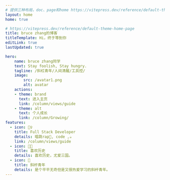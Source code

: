 ```yaml
---
# 提供三种布局，doc、page和home https://vitepress.dev/reference/default-theme-layout
layout: home
home: true

# https://vitepress.dev/reference/default-theme-home-page
title: bruce zhang的博客
titleTemplate: Hi，终于等到你
editLink: true
lastUpdated: true

hero:
    name: bruce zhang同学
    text: Stay foolish, Stay hungry.
    tagline: /斜杠青年/人间清醒/工具控/
    image:
        src: /avatar1.png
        alt: avatar
    actions:
    - theme: brand
      text: 进入主页
      link: /column/views/guide
    - theme: alt
      text: 个人成长
      link: /column/Growing/
features:
  - icon: 🤹‍♀️
    title: Full Stack Developer
    details: 唱跳rap🏀, code ,☕️
    link: /column/views/guide
  - icon: 👩‍🎨‍
    title: 喜欢历史
    details: 喜欢历史，尤爱三国。
  - icon: 🧩
    title: 斜杆青年
    details: 是个平平无奇但是又很热爱学习的斜杆青年。
---
```



<!-- 自定义组件 -->
<script setup>
import home from './components/home.vue';
</script>

<home />